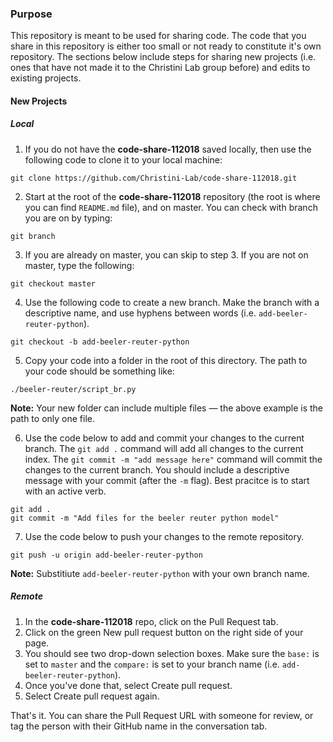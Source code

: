 ### Purpose

This repository is meant to be used for sharing code. The code that you share in this repository is either too small or not ready to constitute it's own repository. The sections below include steps for sharing new projects (i.e. ones that have not made it to the Christini Lab group before) and edits to existing projects.

#### New Projects

##### Local

1. If you do not have the **code-share-112018** saved locally, then use the following code to clone it to your local machine:

```
git clone https://github.com/Christini-Lab/code-share-112018.git
```

2. Start at the root of the **code-share-112018** repository (the root is where you can find `README.md` file), and on master. You can check with branch you are on by typing:

```
git branch
```

3. If you are already on master, you can skip to step 3. If you are not on master, type the following:

```
git checkout master
```

4. Use the following code to create a new branch. Make the branch with a descriptive name, and use hyphens between words (i.e. `add-beeler-reuter-python`).

```
git checkout -b add-beeler-reuter-python
```

5. Copy your code into a folder in the root of this directory. The path to your code should be something like:

```
./beeler-reuter/script_br.py
```

**Note:** Your new folder can include multiple files &mdash; the above example is the path to only one file.

6. Use the code below to add and commit your changes to the current branch. The `git add .` command will add all changes to the current index. The `git commit -m "add message here"` command will commit the changes to the current branch. You should include a descriptive message with your commit (after the `-m` flag). Best pracitce is to start with an active verb. 

```
git add .
git commit -m "Add files for the beeler reuter python model"
```

7. Use the code below to push your changes to the remote repository. 

```
git push -u origin add-beeler-reuter-python
```
**Note:** Substitiute `add-beeler-reuter-python` with your own branch name.

##### Remote

1. In the **code-share-112018** repo, click on the Pull Request tab.
2. Click on the green New pull request button on the right side of your page.
3. You should see two drop-down selection boxes. Make sure the `base:` is set to `master` and the `compare:` is set to your branch name (i.e. `add-beeler-reuter-python`).
4. Once you've done that, select Create pull request.
5. Select Create pull request again. 

That's it. You can share the Pull Request URL with someone for review, or tag the person with their GitHub name in the conversation tab.

















